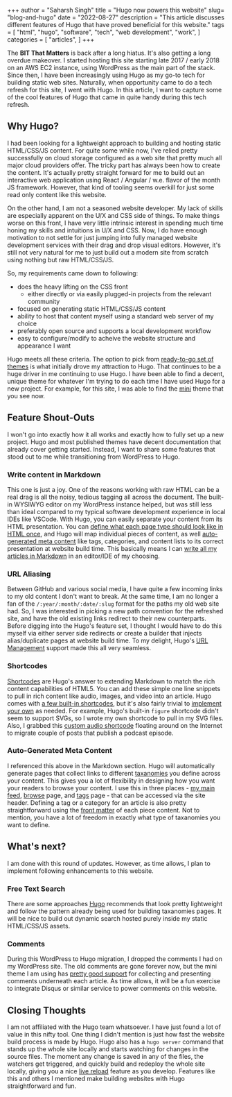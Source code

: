 +++
author = "Saharsh Singh"
title = "Hugo now powers this website"
slug= "blog-and-hugo"
date = "2022-08-27"
description = "This article discusses different features of Hugo that have proved beneficial for this website."
tags = [
    "html",
    "hugo",
    "software",
    "tech",
    "web development",
    "work",
]
categories = [
    "articles",
]
+++

 The **BIT That Matters** is back after a long hiatus. It's also getting a long overdue makeover. I started hosting this site starting late 2017 / early 2018 on an AWS EC2 instance, using WordPress as the main part of the stack. Since then, I have been increasingly using Hugo as my go-to tech for building static web sites. Naturally, when opportunity came to do a tech refresh for this site, I went with Hugo. In this article, I want to capture some of the cool features of Hugo that came in quite handy during this tech refresh.

<!--more-->

## Why Hugo?

I had been looking for a lightweight approach to building and hosting static HTML/CSS/JS content. For quite some while now, I've relied pretty successfully on cloud storage configured as a web site that pretty much all major cloud providers offer. The tricky part has always been how to create the content. It's actually pretty straight forward for me to build out an interactive web application using React / Angular / w.e. flavor of the month JS framework. However, that kind of tooling seems overkill for just some read only content like this website.

On the other hand, I am not a seasoned website developer. My lack of skills are especially apparent on the U/X and CSS side of things. To make things worse on this front, I have very little intrinsic interest in spending much time honing my skills and intuitions in U/X and CSS. Now, I do have enough motivation to not settle for just jumping into fully managed website development services with their drag and drop visual editors. However, it's still not very natural for me to just build out a modern site from scratch using nothing but raw HTML/CSS/JS.

So, my requirements came down to following:
- does the heavy lifting on the CSS front
    - either directly or via easily plugged-in projects from the relevant community
- focused on generating static HTML/CSS/JS content
- ability to host that content myself using a standard web server of my choice
- preferably open source and supports a local development workflow
- easy to configure/modify to acheive the website structure and appearance I want

Hugo meets all these criteria. The option to pick from [ready-to-go set of themes](https://themes.gohugo.io/) is what initially drove my attraction to Hugo. That continues to be a huge driver in me continuing to use Hugo. I have been able to find a decent, unique theme for whatever I'm trying to do each time I have used Hugo for a new project. For example, for this site, I was able to find the [mini](https://github.com/nodejh/hugo-theme-mini) theme that you see now. 

## Feature Shout-Outs

I won't go into exactly how it all works and exactly how to fully set up a new project. Hugo and most published themes have decent documentation that already cover getting started. Instead, I want to share some features that stood out to me while transitioning from WordPress to Hugo.

### Write content in Markdown

This one is just a joy. One of the reasons working with raw HTML can be a real drag is all the noisy, tedious tagging all across the document. The built-in WYSIWYG editor on my WordPress instance helped, but was still less than ideal compared to my typical software development experience in local IDEs like VSCode. With Hugo, you can easily separate your content from its HTML presentation. You can [define what each page type should look like in HTML once](https://github.com/nodejh/hugo-theme-mini/tree/7f6f395052486d8cc52f768c1519dbe1c93afcd0/layouts/_default), and Hugo will map individual pieces of content, as well [auto-generated meta content](https://gohugo.io/content-management/taxonomies/) like tags, categories, and content lists to its correct presentation at website build time. This basically means I can [write all my articles in Markdown](https://github.com/nodejh/hugo-theme-mini/tree/7f6f395052486d8cc52f768c1519dbe1c93afcd0/exampleSite/content/posts) in an editor/IDE of my choosing.

### URL Aliasing

Between GitHub and various social media, I have quite a few incoming links to my old content I don't want to break. At the same time, I am no longer a fan of the `/:year/:month/:date/:slug` format for the paths my old web site had. So, I was interested in picking a new path convention for the refreshed site, and have the old existing links redirect to their new counterparts. Before digging into the Hugo's feature set, I thought I would have to do this myself via either server side redirects or create a builder that injects alias/duplicate pages at website build time. To my delight, Hugo's [URL Management](https://gohugo.io/content-management/urls/) support made this all very seamless.

### Shortcodes

[Shortcodes](https://gohugo.io/content-management/shortcodes/) are Hugo's answer to extending Markdown to match the rich content capabilities of HTML5. You can add these simple one line snippets to pull in rich content like audio, images, and video into an article. Hugo comes with [a few built-in shortcodes](https://gohugo.io/content-management/shortcodes/#use-hugos-built-in-shortcodes), but it's also fairly trivial to [implement your own](https://gohugo.io/templates/shortcode-templates/) as needed. For example, Hugo's built-in `figure` shortcode didn't seem to support SVGs, so I wrote my own shortcode to pull in my SVG files. Also, I grabbed this [custom audio shortcode](https://gist.github.com/arungop/3a15a2a99b7fffbf0176e8dcdb803db6) floating around on the Internet to migrate couple of posts that publish a podcast episode.

### Auto-Generated Meta Content 

I referenced this above in the Markdown section. Hugo will automatically generate pages that collect links to different [taxanomies](https://gohugo.io/content-management/taxonomies/) you define across your content. This gives you a lot of flexibility in designing how you want your readers to browse your content. I use this in three places - [my main feed](/), [browse](/categories) page, and [tags](/tags) page - that can be accessed via the site header. Defining a tag or a category for an article is also pretty straightforward using the [front matter](https://gohugo.io/content-management/front-matter/) of each piece content. Not to mention, you have a lot of freedom in exactly what type of taxanomies you want to define.

## What's next?

I am done with this round of updates. However, as time allows, I plan to implement following enhancements to this website.

### Free Text Search

There are some approaches [Hugo](https://gohugo.io/tools/search/) recommends that look pretty lightweight and follow the pattern already being used for building taxanomies pages. It will be nice to build out dynamic search hosted purely inside my static HTML/CSS/JS assets.

### Comments

During this WordPress to Hugo migration, I dropped the comments I had on my WordPress site. The old comments are gone forever now, but the mini theme I am using has [pretty good support](https://github.com/nodejh/hugo-theme-mini#23-add-comments) for collecting and presenting comments underneath each article. As time allows, it will be a fun exercise to integrate Disqus or similar service to power comments on this website.

## Closing Thoughts

I am not affiliated with the Hugo team whatsoever. I have just found a lot of value in this nifty tool. One thing I didn't mention is just how fast the website build process is made by Hugo. Hugo also has a `hugo server` command that stands up the whole site locally and starts watching for changes in the source files. The moment any change is saved in any of the files, the watchers get triggered, and quickly build and redeploy the whole site locally, giving you a nice [live reload](https://gohugo.io/getting-started/usage/#livereload) feature as you develop. Features like this and others I mentioned make building websites with Hugo straightforward and fun.
